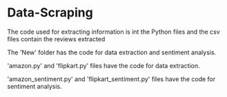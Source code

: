 # Data-Scraping
The code used for extracting information is int the Python files and the csv files contain the reviews extracted

The 'New' folder has the code for data extraction and sentiment analysis.

'amazon.py' and 'flipkart.py' files have the code for data extraction.

'amazon_sentiment.py' and 'flipkart_sentiment.py' files have the code for sentiment analysis.
